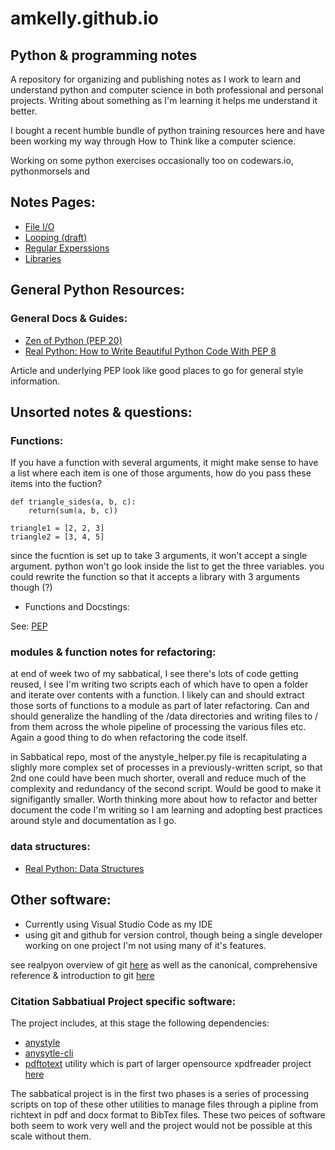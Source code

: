 # amkelly.github.io
## Python & programming notes

A repository for organizing and publishing notes as I work to learn and understand python and computer science in both professional and personal projects. Writing about something as I'm learning it helps me understand it better.

I bought a recent humble bundle of python training resources here and have been working my way through How to Think like a computer science.

Working on some python exercises occasionally too on codewars.io, pythonmorsels and 

## Notes Pages:

* [File I/O](./fileio)
* [Looping (draft)](./looping)
* [Regular Experssions](./regex) 
* [Libraries](./libraries)

## General Python Resources:

### General Docs & Guides:

* [Zen of Python (PEP 20)](https://www.python.org/dev/peps/pep-0020/)
* [Real Python: How to Write Beautiful Python Code With PEP 8](https://realpython.com/python-pep8/)

Article and underlying PEP look like good places to go for general style information.

## Unsorted notes & questions:

### Functions:
If you have a function with several arguments, it might make sense to have a list where each item is one of those arguments, how do you pass these items into the fuction?

```
def triangle_sides(a, b, c):
    return(sum(a, b, c))

triangle1 = [2, 2, 3]
triangle2 = [3, 4, 5]

```
since the fucntion is set up to take 3 arguments, it won't accept a single argument. python won't go look inside the list to get the three variables.
you could rewrite the function so that it accepts a library with 3 arguments though (?)

* Functions and Docstings:

See: [PEP ](https://www.python.org/dev/peps/pep-0257/)

### modules & function notes for refactoring:

at end of week two of my sabbatical, I see there's lots of code getting reused, I see I'm writing two scripts each of which have to open a folder and iterate over contents with a function. I likely can and should extract those sorts of functions to a module as part of later refactoring. Can and should generalize the handling of the /data directories and writing files to / from them across the whole pipeline of processing the various files etc. Again a good thing to do when refactoring the code itself. 

in Sabbatical repo, most of the anystyle_helper.py file is recapitulating a slighly more complex set of processes in a previously-written script, so that 2nd one could have been much shorter, overall and reduce much of the complexity and redundancy of the second script. Would be good to make it signifigantly smaller. Worth thinking more about how to refactor and better document the code I'm writing so I am learning and adopting best practices around style and documentation as I go.

### data structures:

* [Real Python: Data Structures](https://realpython.com/python-data-structures/)

## Other software:

* Currently using Visual Studio Code as my IDE
* using git and github for version control, though being a single developer working on one project I'm not using many of it's features.

see realpyon overview of git [here](https://realpython.com/python-git-github-intro/) as well as the canonical, comprehensive reference & introduction to git [here](https://git-scm.com/book/en/v2)

### Citation Sabbatiual Project specific software:

The project includes, at this stage the following dependencies:

* [anystyle](https://github.com/inukshuk/anystyle)
* [anysytle-cli](https://github.com/inukshuk/anystyle-cli)
* [pdftotext](https://www.xpdfreader.com/pdftotext-man.html) utility which is part of larger opensource xpdfreader project [here](https://www.xpdfreader.com/index.html)

The sabbatical project is in the first two phases is a series of processing scripts on top of these other utilities to manage files through a pipline from richtext in pdf and docx format to BibTex files. These two peices of software both seem to work very well and the project would not be possible at this scale without them.